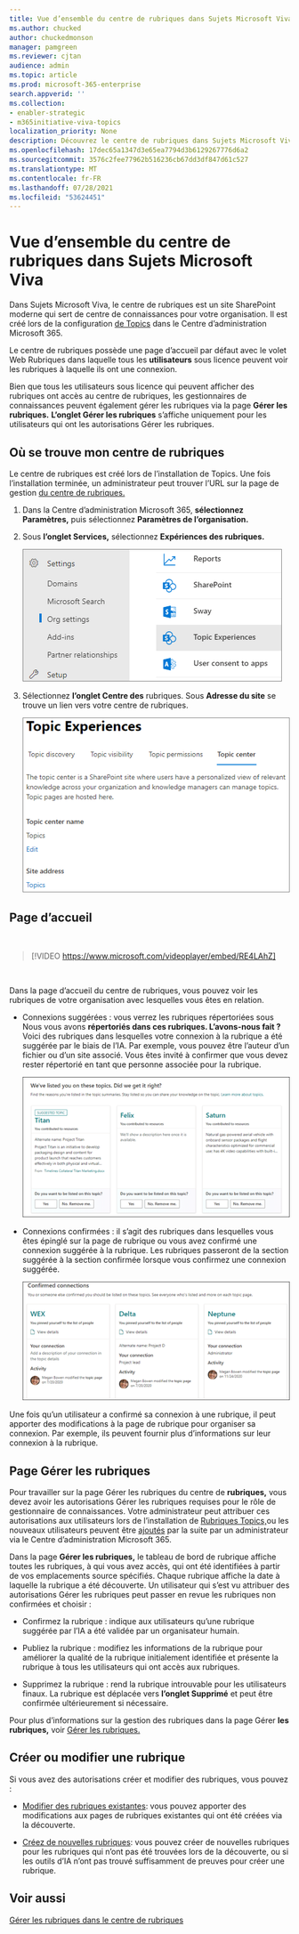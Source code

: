 ```yaml
---
title: Vue d’ensemble du centre de rubriques dans Sujets Microsoft Viva
ms.author: chucked
author: chuckedmonson
manager: pamgreen
ms.reviewer: cjtan
audience: admin
ms.topic: article
ms.prod: microsoft-365-enterprise
search.appverid: ''
ms.collection:
- enabler-strategic
- m365initiative-viva-topics
localization_priority: None
description: Découvrez le centre de rubriques dans Sujets Microsoft Viva.
ms.openlocfilehash: 17dec65a1347d3e65ea7794d3b6129267776d6a2
ms.sourcegitcommit: 3576c2fee77962b516236cb67dd3df847d61c527
ms.translationtype: MT
ms.contentlocale: fr-FR
ms.lasthandoff: 07/28/2021
ms.locfileid: "53624451"
---
```

# <a name="topic-center-overview-in-microsoft-viva-topics"></a>Vue d’ensemble du centre de rubriques dans Sujets Microsoft Viva

Dans Sujets Microsoft Viva, le centre de rubriques est un site SharePoint moderne qui sert de centre de connaissances pour votre organisation. Il est créé lors de la configuration [de Topics](set-up-topic-experiences.md) dans le Centre d’administration Microsoft 365.

Le centre de rubriques possède une page d’accueil par défaut avec le volet Web Rubriques dans laquelle tous les **utilisateurs** sous licence peuvent voir les rubriques à laquelle ils ont une connexion.

Bien que tous les utilisateurs sous licence qui peuvent afficher des rubriques ont accès au centre de rubriques, les gestionnaires de connaissances peuvent également gérer les rubriques via la page **Gérer les rubriques.** **L’onglet Gérer les rubriques** s’affiche uniquement pour les utilisateurs qui ont les autorisations Gérer les rubriques.

## <a name="where-is-my-topic-center"></a>Où se trouve mon centre de rubriques

Le centre de rubriques est créé lors de l’installation de Topics. Une fois l’installation terminée, un administrateur peut trouver l’URL sur la page de gestion [du centre de rubriques.](./topic-experiences-administration.md#to-access-topics-management-settings)


1. Dans la Centre d’administration Microsoft 365, **sélectionnez Paramètres,** puis sélectionnez **Paramètres de l’organisation.**
2. Sous **l’onglet Services,** sélectionnez **Expériences des rubriques.**

    ![Connecter personnes à connaître](../media/admin-org-knowledge-options-completed.png)

3. Sélectionnez **l’onglet Centre des** rubriques. Sous **Adresse du site** se trouve un lien vers votre centre de rubriques.

    ![knowledge-network-settings](../media/knowledge-network-settings-topic-center.png)

## <a name="home-page"></a>Page d’accueil

</br>

> [!VIDEO https://www.microsoft.com/videoplayer/embed/RE4LAhZ]

</br>

Dans la page d’accueil du centre de rubriques, vous pouvez voir les rubriques de votre organisation avec lesquelles vous êtes en relation.

- Connexions suggérées : vous verrez les rubriques répertoriées sous Nous vous avons **répertoriés dans ces rubriques. L’avons-nous fait ?** Voici des rubriques dans lesquelles votre connexion à la rubrique a été suggérée par le biais de l’IA. Par exemple, vous pouvez être l’auteur d’un fichier ou d’un site associé. Vous êtes invité à confirmer que vous devez rester répertorié en tant que personne associée pour la rubrique.

   ![Connexions suggérées](../media/knowledge-management/my-topics.png)

- Connexions confirmées : il s’agit des rubriques dans lesquelles vous êtes épinglé sur la page de rubrique ou vous avez confirmé une connexion suggérée à la rubrique. Les rubriques passeront de la section suggérée à la section confirmée lorsque vous confirmez une connexion suggérée.

   ![Rubriques confirmées.](../media/knowledge-management/my-topics-confirmed.png)

Une fois qu’un utilisateur a confirmé sa connexion à une rubrique, il peut apporter des modifications à la page de rubrique pour organiser sa connexion. Par exemple, ils peuvent fournir plus d’informations sur leur connexion à la rubrique.

## <a name="manage-topics-page"></a>Page Gérer les rubriques

Pour travailler sur la page Gérer les rubriques du centre de **rubriques,** vous devez avoir les autorisations Gérer les rubriques requises pour le rôle de gestionnaire de connaissances. Votre administrateur peut attribuer ces autorisations aux utilisateurs lors de l’installation de [Rubriques Topics,](set-up-topic-experiences.md)ou les nouveaux utilisateurs peuvent être [ajoutés](topic-experiences-knowledge-rules.md) par la suite par un administrateur via le Centre d’administration Microsoft 365.

Dans la page **Gérer les rubriques,** le tableau de bord de rubrique affiche toutes les rubriques, à qui vous avez accès, qui ont été identifiées à partir de vos emplacements source spécifiés. Chaque rubrique affiche la date à laquelle la rubrique a été découverte. Un utilisateur qui s’est vu attribuer des autorisations Gérer les rubriques peut passer en revue les rubriques non confirmées et choisir :

- Confirmez la rubrique : indique aux utilisateurs qu’une rubrique suggérée par l’IA a été validée par un organisateur humain.

- Publiez la rubrique : modifiez les informations de la rubrique pour améliorer la qualité de la rubrique initialement identifiée et présente la rubrique à tous les utilisateurs qui ont accès aux rubriques.

- Supprimez la rubrique : rend la rubrique introuvable pour les utilisateurs finaux. La rubrique est déplacée vers **l’onglet Supprimé** et peut être confirmée ultérieurement si nécessaire.

Pour plus d’informations sur la gestion des rubriques dans la page Gérer **les rubriques,** voir [Gérer les rubriques.](manage-topics.md)

## <a name="create-or-edit-a-topic"></a>Créer ou modifier une rubrique

Si vous avez des autorisations créer et modifier des rubriques, vous pouvez :

- [Modifier des rubriques existantes](edit-a-topic.md): vous pouvez apporter des modifications aux pages de rubriques existantes qui ont été créées via la découverte.

- [Créez de nouvelles rubriques](create-a-topic.md): vous pouvez créer de nouvelles rubriques pour les rubriques qui n’ont pas été trouvées lors de la découverte, ou si les outils d’IA n’ont pas trouvé suffisamment de preuves pour créer une rubrique.

## <a name="see-also"></a>Voir aussi

[Gérer les rubriques dans le centre de rubriques](manage-topics.md)

